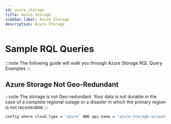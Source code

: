 ```yaml
---
id: azure_storage
title: Azure Storage
sidebar_label: Azure Storage
description: Azure Storage
---
```


# Sample RQL Queries

:::note
The following guide will walk you through Azure Storage RQL Query Examples
:::

## Azure Storage Not Geo-Redundant
:::note
The storage is not Geo-redundant. Your data is not durable in the case of a complete regional outage or a disaster in which the primary region is not recoverable
:::
```bash
config where cloud.type = 'azure' AND api.name = 'azure-storage-account-list' AND json.rule = properties.secondaryLocation does not exist
```
